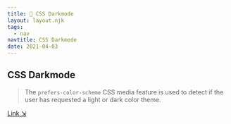 ```yaml
---
title: 🌚 CSS Darkmode
layout: layout.njk
tags:
  - nav
navtitle: CSS Darkmode
date: 2021-04-03
---
```


## CSS Darkmode

> The `prefers-color-scheme` CSS media feature is used to detect if the user has requested a light or dark color theme.

[Link ⇲](https://gist.github.com/TGIFelix/5504dfc99e14a6c9851a359641d96a84)

<!-- markdownlint-disable MD033 -->

<script src="https://gist.github.com/TGIFelix/5504dfc99e14a6c9851a359641d96a84.js"></script>
